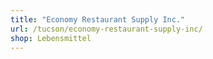 ```yaml
---
title: "Economy Restaurant Supply Inc."
url: /tucson/economy-restaurant-supply-inc/
shop: Lebensmittel
---
```

